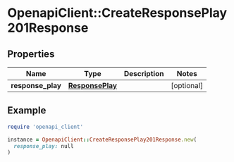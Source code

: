 # OpenapiClient::CreateResponsePlay201Response

## Properties

| Name | Type | Description | Notes |
| ---- | ---- | ----------- | ----- |
| **response_play** | [**ResponsePlay**](ResponsePlay.md) |  | [optional] |

## Example

```ruby
require 'openapi_client'

instance = OpenapiClient::CreateResponsePlay201Response.new(
  response_play: null
)
```

